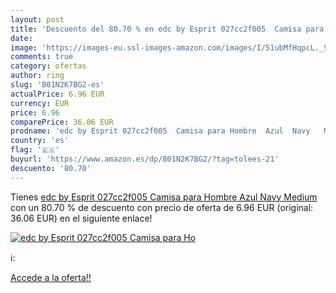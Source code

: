 ```yaml
---
layout: post
title: 'Descuento del 80.70 % en edc by Esprit 027cc2f005  Camisa para Ho'
date: 
image: 'https://images-eu.ssl-images-amazon.com/images/I/51ubMfHqpcL._SL200_.jpg'
comments: true
category: ofertas
author: ring
slug: 'B01N2K7BG2-es'
actualPrice: 6.96 EUR
currency: EUR
price: 6.96
comparePrice: 36.06 EUR
prodname: 'edc by Esprit 027cc2f005  Camisa para Hombre  Azul  Navy   Medium'
country: 'es'
flag: '🇪🇸'
buyurl: 'https://www.amazon.es/dp/B01N2K7BG2/?tag=tolees-21'
descuento: '80.70'
---
```


Tienes [edc by Esprit 027cc2f005  Camisa para Hombre  Azul  Navy   Medium](https://www.amazon.es/dp/B01N2K7BG2/?tag=tolees-21) con un 80.70 % de descuento con precio de oferta de 6.96 EUR (original: 36.06 EUR) en el siguiente enlace!

[![edc by Esprit 027cc2f005  Camisa para Ho](https://images-eu.ssl-images-amazon.com/images/I/51ubMfHqpcL._SL200_.jpg)](https://www.amazon.es/dp/B01N2K7BG2/?tag=tolees-21)

ℹ️:


[Accede a la oferta!!](https://www.amazon.es/dp/B01N2K7BG2/?tag=tolees-21)
